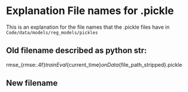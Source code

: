 # Explanation File names for .pickle

This is an explanation for the file names that the .pickle files have in ```Code/data/models/reg_models/pickles```


## Old filename described as python str:
rmse_{rmse:.4f}_trainEval_{current_time}_onData_{file_path_stripped}.pickle


## New filename


